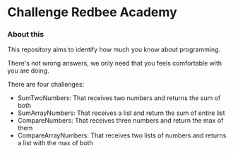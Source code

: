 # Challenge Redbee Academy

### About this
This repository aims to identify how much you know about programming.

There's not wrong answers, we only need that you feels comfortable with you are doing.

There are four challenges: 

* SumTwoNumbers: That receives two numbers and returns the sum of both
* SumArrayNumbers: That receives a list and return the sum of entire list 
* CompareNumbers: That receives three numbers and return the max of them
* CompareArrayNumbers: That receives two lists of numbers and returns a list with the max of both